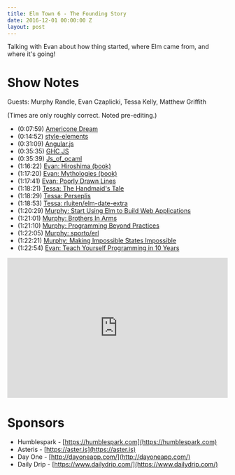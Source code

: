 ```yaml
---
title: Elm Town 6 - The Founding Story
date: 2016-12-01 00:00:00 Z
layout: post
---
```


Talking with Evan about how thing started, where Elm came from, and where it's going!

# Show Notes
Guests: Murphy Randle, Evan Czaplicki, Tessa Kelly, Matthew Griffith

(Times are only roughly correct. Noted pre-editing.)

- (0:07:59) [Americone Dream](http://www.benjerry.com/flavors/americone-dream-ice-cream)
- (0:14:52) [style-elements](http://package.elm-lang.org/packages/mdgriffith/style-elements/latest)
- (0:31:09) [Angular.js](https://angularjs.org/)
- (0:35:35) [GHC JS](https://github.com/ghcjs/ghcjs)
- (0:35:39) [Js_of_ocaml](https://github.com/ocsigen/js_of_ocaml)
- (1:16:22) [Evan: Hiroshima (book)](https://en.wikipedia.org/wiki/Hiroshima_(book))
- (1:17:20) [Evan: Mythologies (book)](https://en.wikipedia.org/wiki/Mythologies_(book))
- (1:17:41) [Evan: Poorly Drawn Lines](http://poorlydrawnlines.com/comic/shapes-club/)
- (1:18:21) [Tessa: The Handmaid's Tale](http://www.goodreads.com/book/show/38447.The_Handmaid_s_Tale)
- (1:18:29) [Tessa: Perseplis](http://www.goodreads.com/book/show/991197.The_Complete_Persepolis)
- (1:18:53) [Tessa: rluiten/elm-date-extra](https://github.com/rluiten/elm-date-extra)
- (1:20:29) [Murphy: Start Using Elm to Build Web Applications](https://egghead.io/courses/start-using-elm-to-build-web-applications)
- (1:21:01) [Murphy: Brothers In Arms](https://www.amazon.com/dp/B000FC1LPG/ref=dp-kindle-redirect?_encoding=UTF8&btkr=1)
- (1:21:10) [Murphy: Programming Beyond Practices](http://shop.oreilly.com/product/0636920047391.do)
- (1:22:05) [Murphy: sporto/erl](http://package.elm-lang.org/packages/sporto/erl/latest)
- (1:22:21) [Murphy: Making Impossible States Impossible](https://www.youtube.com/watch?v=IcgmSRJHu_8)
- (1:22:54) [Evan: Teach Yourself Programming in 10 Years](http://wiki.c2.com/?TeachYourselfProgrammingInTenYears)

<iframe src="https://cast.rocks/player/6039/Elm-Town-6-Origin-Story.mp3?episodeTitle=The%20Founding%20Story%2C%20Elm%20Town%20-%20Episode%206&podcastTitle=Elm%20Town&episodeDate=December%205th%2C%202016&imageURL=https%3A%2F%2Fcast.rocks%2Fhosting%2F6039%2Ffeeds%2F8YSE5.jpg&itunesLink=https%3A%2F%2Fitunes.apple.com%2Fus%2Fpodcast%2Felm-town%2Fid1158047037%3Fmt%3D2" style="border: none; min-height: 265px; max-height: 320px; max-width: 558px; min-width: 270px; width: 100%; height: 100%;" scrollbars="no"></iframe>

# Sponsors
- Humblespark - [https://humblespark.com](https://humblespark.com)
- Asteris - [https://aster.is](https://aster.is)
- Day One - [http://dayoneapp.com/](http://dayoneapp.com/)
- Daily Drip - [https://www.dailydrip.com/](https://www.dailydrip.com/)
